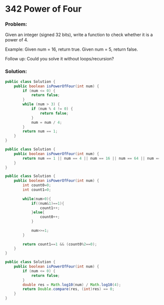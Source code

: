 # 342 Power of Four

### Problem:

Given an integer (signed 32 bits), write a function to check whether it is a power of 4.

Example:
Given num = 16, return true. Given num = 5, return false.

Follow up: Could you solve it without loops/recursion?

### Solution:

```java
public class Solution {
    public boolean isPowerOfFour(int num) {
        if (num <= 0) {
            return false;
        }
        while (num > 3) {
            if (num % 4 != 0) {
                return false;
            }
            num = num / 4;
        }
        return num == 1;
    }
}
```

```java
public class Solution {
    public boolean isPowerOfFour(int num) {
        return num == 1 || num == 4 || num == 16 || num == 64 || num == 256 || num == 1024 || num == 4096 || num == 16384 || num == 65536 || num == 262144 || num == 1048576 || num == 4194304 || num == 16777216 || num == 67108864 || num == 268435456 || num == 1073741824;
    }
}
```

```java
public class Solution {
    public boolean isPowerOfFour(int num) {
        int count0=0;
        int count1=0;
     
        while(num>0){
            if((num&1)==1){
                count1++;
            }else{
                count0++;
            }
     
            num>>=1;
        }
     
        return count1==1 && (count0%2==0);
    }
}
```

```java
public class Solution {
    public boolean isPowerOfFour(int num) {
        if (num <= 0) {
            return false;
        }
        double res = Math.log10(num) / Math.log10(4);  
        return Double.compare(res, (int)res) == 0;
    }
}
```

